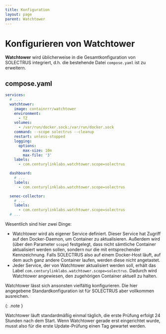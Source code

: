```yaml
---
title: Konfiguration
layout: page
parent: Watchtower
---
```


# Konfigurieren von Watchtower

**Watchtower** wird üblicherweise in die Gesamtkonfiguration von SOLECTRUS integriert, d.h. die bestehende Datei `compose.yaml` ist zu erweitern.

## compose.yaml

```yaml
services:
  # ....
  watchtower:
    image: containrrr/watchtower
    environment:
      - TZ
    volumes:
      - /var/run/docker.sock:/var/run/docker.sock
    command: --scope solectrus --cleanup
    restart: unless-stopped
    logging:
      options:
        max-size: 10m
        max-file: '3'
    labels:
      - com.centurylinklabs.watchtower.scope=solectrus

  dashboard:
    # ...
    labels:
      - com.centurylinklabs.watchtower.scope=solectrus

  senec-collector:
    # ...
    labels:
      - com.centurylinklabs.watchtower.scope=solectrus
  # ...
```

Wesentlich sind hier zwei Dinge:

- Watchtower wird als eigener Service definiert. Dieser Service hat Zugriff auf den Docker-Daemon, um Container zu aktualisieren. Außerdem wird (über den Parameter `scope`) festgelegt, dass nicht sämtliche Container aktualisiert werden sollen, sondern nur die mit entsprechender Kennzeichnung. Falls SOLECTRUS also auf einem Docker-Host läuft, auf dem auch ganz andere Container laufen, werden diese nicht angetastet.
- Jeder Service, der von Watchtower aktualisiert werden soll, erhält das Label `com.centurylinklabs.watchtower.scope=solectrus`. Dadurch wird Watchtower angewiesen, den zugehörigen Container aktuell zu halten.

Watchtower lässt sich ansonsten vielfältig konfigurieren. Die hier angegebene Standardkonfiguration ist für SOLECTRUS aber vollkommen ausreichen.

{: .note }

Watchtower läuft standardmäßig einmal täglich, die erste Prüfung erfolgt 24 Stunden nach dem Start. Wenn Watchtower gerade erst eingerichtet wurde, musst also für die erste Update-Prüfung einen Tag gewartet werden.
